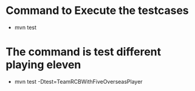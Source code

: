 # Command to Execute the testcases #
 * mvn test
 # The command is test different playing eleven #
* mvn test -Dtest=TeamRCBWithFiveOverseasPlayer
